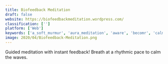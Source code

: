 ```yaml
---
title: Biofeedback Meditation
draft: false 
website: https://biofeedbackmeditation.wordpress.com/
classification: ['']
platform: ['Web']
keywords: ['a_soft_murmur', 'aura_meditation', 'aware', 'becomr', 'calm', 'coach.me', 'google_wellbeing', 'growapp', 'habitbull', 'headspace', 'humm.ly', 'noizio', 'pluvioniverse', 'quietkit', 'simple_habit', 'smiling_mind', 'startmyday', 'the_habithub']
image: 2020/04/Biofeedback-Meditation.png
---
```

Guided meditation with instant feedback! Breath at a rhythmic pace to calm the waves.